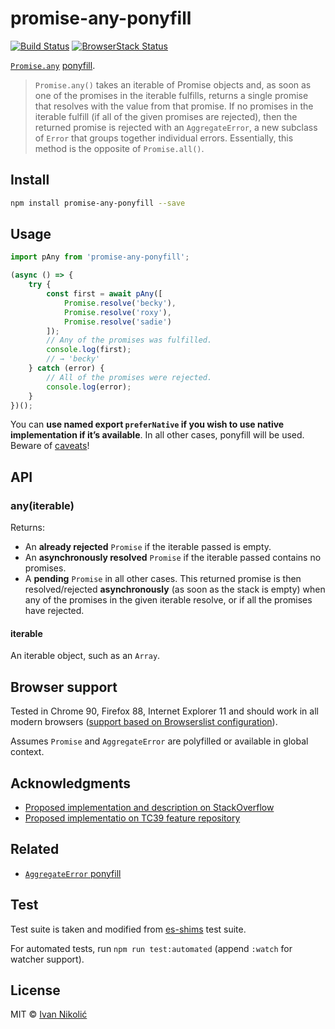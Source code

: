 # promise-any-ponyfill

[![Build Status][ci-img]][ci]
[![BrowserStack Status][browserstack-img]][browserstack]

[`Promise.any`](https://developer.mozilla.org/en-US/docs/Web/JavaScript/Reference/Global_Objects/Promise/any)
[ponyfill](https://ponyfill.com).

> `Promise.any()` takes an iterable of Promise objects and, as soon as one of
> the promises in the iterable fulfills, returns a single promise that resolves
> with the value from that promise. If no promises in the iterable fulfill (if
> all of the given promises are rejected), then the returned promise is rejected
> with an `AggregateError`, a new subclass of `Error` that groups together
> individual errors. Essentially, this method is the opposite of
> `Promise.all()`.

## Install

```sh
npm install promise-any-ponyfill --save
```

## Usage

```js
import pAny from 'promise-any-ponyfill';

(async () => {
	try {
		const first = await pAny([
			Promise.resolve('becky'),
			Promise.resolve('roxy'),
			Promise.resolve('sadie')
		]);
		// Any of the promises was fulfilled.
		console.log(first);
		// → 'becky'
	} catch (error) {
		// All of the promises were rejected.
		console.log(error);
	}
})();
```

You can **use named export `preferNative` if you wish to use native
implementation if it’s available**. In all other cases, ponyfill will be used.
Beware of
[caveats](https://github.com/sindresorhus/ponyfill#:~:text=Ponyfills%20should,underlying%20environment)!

## API

### any(iterable)

Returns:

-   An **already rejected** `Promise` if the iterable passed is empty.
-   An **asynchronously resolved** `Promise` if the iterable passed contains no
    promises.
-   A **pending** `Promise` in all other cases. This returned promise is then
    resolved/rejected **asynchronously** (as soon as the stack is empty) when
    any of the promises in the given iterable resolve, or if all the promises
    have rejected.

#### iterable

An iterable object, such as an `Array`.

## Browser support

Tested in Chrome 90, Firefox 88, Internet Explorer 11 and should work in all
modern browsers
([support based on Browserslist configuration](https://browserslist.dev/?q=bGFzdCAyIHZlcnNpb25zLCBub3QgaWUgMTAsIGllID49IDEx)).

Assumes `Promise` and `AggregateError` are polyfilled or available in global
context.

## Acknowledgments

-   [Proposed implementation and description on StackOverflow](https://stackoverflow.com/a/37235274/178058)
-   [Proposed implementatio on TC39 feature repository](https://github.com/tc39/proposal-promise-any/issues/6#issue-404950354)

## Related

-   [`AggregateError` ponyfill](https://github.com/niksy/aggregate-error-ponyfill)

## Test

Test suite is taken and modified from
[es-shims](https://github.com/es-shims/Promise.any/blob/master/test/tests.js)
test suite.

For automated tests, run `npm run test:automated` (append `:watch` for watcher
support).

## License

MIT © [Ivan Nikolić](http://ivannikolic.com)

<!-- prettier-ignore-start -->

[ci]: https://travis-ci.com/niksy/promise-any-ponyfill
[ci-img]: https://travis-ci.com/niksy/promise-any-ponyfill.svg?branch=master
[browserstack]: https://www.browserstack.com/
[browserstack-img]: https://www.browserstack.com/automate/badge.svg?badge_key=MEtwckxKSGJ6eDE1UTg5YTRNUEM2Um50K0ZDVjFhUGpnNlE3THFUVHE5TT0tLTdzYkVjV05KZ0tVYUJuTVNHMG55blE9PQ==--3c1c4b767baf981e712844c150fb667befa43547

<!-- prettier-ignore-end -->
